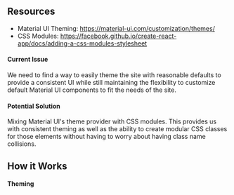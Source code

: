 ## Resources
- Material UI Theming: https://material-ui.com/customization/themes/
- CSS Modules: https://facebook.github.io/create-react-app/docs/adding-a-css-modules-stylesheet

#### Current Issue
We need to find a way to easily theme the site with reasonable defaults to provide a consistent UI while still maintaining the flexibility to customize default Material UI components to fit the needs of the site.

#### Potential Solution
Mixing Material UI's theme provider with CSS modules. This provides us with consistent theming as well as the ability to create modular CSS classes for those elements without having to worry about having class name collisions.

## How it Works
#### Theming
